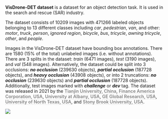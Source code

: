 **VisDrone-DET dataset** is a dataset for an object detection task. It is used in the search and rescue (SAR) industry. 

The dataset consists of 10209 images with 471266 labeled objects belonging to 13 different classes including *car*, *pedestrian*, *van*, and other: *motor*, *truck*, *person*, *ignored region*, *bicycle*, *bus*, *tricycle*, *awning tricycle*, *other*, and *people*.

Images in the VisDrone-DET dataset have bounding box annotations. There are 1580 (15% of the total) unlabeled images (i.e. without annotations). There are 3 splits in the dataset: *train* (6471 images), *test* (3190 images), and *val* (548 images). Alternatively, the dataset could be split into 3 occlusions: ***no occlusion*** (239630 objects), ***partial occlusion*** (187728 objects), and ***heavy occlusion*** (43908 objects), or into 2 truncations: ***no occlusion*** (239630 objects) and ***partial occlusion*** (187728 objects). Additionally, test images marked with ***challenge*** or ***dev*** tag. The dataset was released in 2021 by the <span style="font-weight: 600; color: grey; border-bottom: 1px dashed #d3d3d3;">Tianjin University, China</span>, <span style="font-weight: 600; color: grey; border-bottom: 1px dashed #d3d3d3;">Finance America Corporation, USA</span>, <span style="font-weight: 600; color: grey; border-bottom: 1px dashed #d3d3d3;">University at Albany, USA</span>, <span style="font-weight: 600; color: grey; border-bottom: 1px dashed #d3d3d3;">GE Global Research, USA</span>, <span style="font-weight: 600; color: grey; border-bottom: 1px dashed #d3d3d3;">University of North Texas, USA</span>, and <span style="font-weight: 600; color: grey; border-bottom: 1px dashed #d3d3d3;">Stony Brook University, USA</span>.

<img src="https://github.com/dataset-ninja/vis-drone-det/raw/main/visualizations/poster.png">
